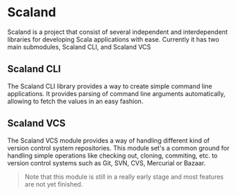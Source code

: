 # Scaland

Scaland is a project that consist of several independent and interdependent
libraries for developing Scala applications with ease. Currently it has two main
submodules, Scaland CLI, and Scaland VCS

## Scaland CLI

The Scaland CLI library provides a way to create simple command line
applications. It provides parsing of command line arguments automatically,
allowing to fetch the values in an easy fashion.

## Scaland VCS

The Scaland VCS module provides a way of handling different kind of version 
control system repositories. This module set's a common ground for handling 
simple operations like checking out, cloning, commiting, etc. to version 
control systems such as Git, SVN, CVS, Mercurial or Bazaar.

> Note that this module is still in a really early stage and most features are
> not yet finished.